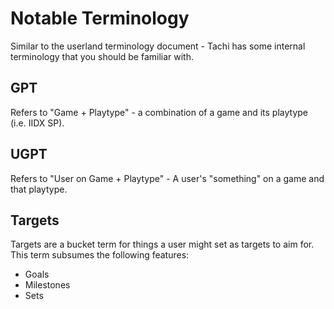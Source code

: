# Notable Terminology

Similar to the userland terminology document - Tachi has some internal terminology that you should
be familiar with.

## GPT

Refers to "Game + Playtype" - a combination of a game and its playtype (i.e. IIDX SP).

## UGPT

Refers to "User on Game + Playtype" - A user's "something" on a game and that playtype.

## Targets

Targets are a bucket term for things a user might set as targets to aim for. This term subsumes the following features:

- Goals
- Milestones
- Sets
